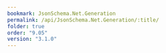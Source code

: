 ```yaml
---
bookmark: JsonSchema.Net.Generation
permalink: /api/JsonSchema.Net.Generation/:title/
folder: true
order: "9.05"
version: "3.1.0"
---
```

